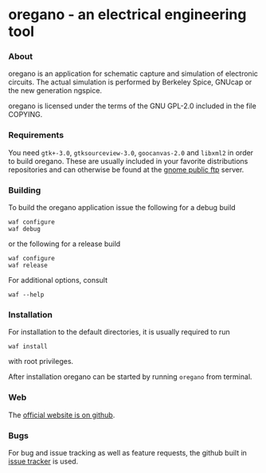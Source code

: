# oregano - an electrical engineering tool

### About
oregano is an application for schematic capture and simulation of
electronic circuits. The actual simulation is performed by Berkeley
Spice, GNUcap or the new generation ngspice.

oregano is licensed under the terms of the GNU GPL-2.0 included in the
file COPYING.

### Requirements

You need `gtk+-3.0`, `gtksourceview-3.0`, `goocanvas-2.0` and `libxml2` in order to build oregano.
These are usually included in your favorite distributions repositories and can otherwise be found at the [gnome public ftp](ftp://ftp.gnome.org) server.

### Building

To build the oregano application issue the following for a debug build

    waf configure
    waf debug

or the following for a release build

    waf configure
    waf release

For additional options, consult

    waf --help

### Installation

For installation to the default directories, it is usually required to run

    waf install

with root privileges.

After installation oregano can be started by running `oregano` from terminal.

### Web

The [official website is on github](https://github.com/drahnr/oregano).

### Bugs

For bug and issue tracking as well as feature requests, the github built in [issue tracker](https://github.com/drahnr/oregano/issue) is used.

